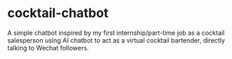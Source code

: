 # cocktail-chatbot
A simple chatbot inspired by my first internship/part-time job as a cocktail salesperson using AI chatbot to act as a virtual cocktail bartender, directly talking to Wechat followers.
